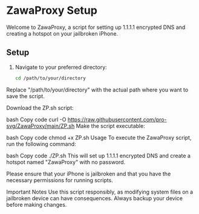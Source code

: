 # ZawaProxy Setup

Welcome to ZawaProxy, a script for setting up 1.1.1.1 encrypted DNS and creating a hotspot on your jailbroken iPhone.

## Setup

1. Navigate to your preferred directory:
   ```bash
   cd /path/to/your/directory
Replace "/path/to/your/directory" with the actual path where you want to save the script.

Download the ZP.sh script:

bash
Copy code
curl -O https://raw.githubusercontent.com/pro-svg/ZawaProxy/main/ZP.sh
Make the script executable:

bash
Copy code
chmod +x ZP.sh
Usage
To execute the ZawaProxy script, run the following command:

bash
Copy code
./ZP.sh
This will set up 1.1.1.1 encrypted DNS and create a hotspot named "ZawaProxy" with no password.

Please ensure that your iPhone is jailbroken and that you have the necessary permissions for running scripts.

Important Notes
Use this script responsibly, as modifying system files on a jailbroken device can have consequences.
Always backup your device before making changes.
